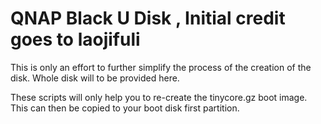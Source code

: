 # QNAP Black U Disk , Initial credit goes to laojifuli

This is only an effort to further simplify the process of the creation of the disk. Whole disk will to be provided here.

These scripts will only help you to re-create the tinycore.gz boot image. This can then be copied to your boot disk first partition.
